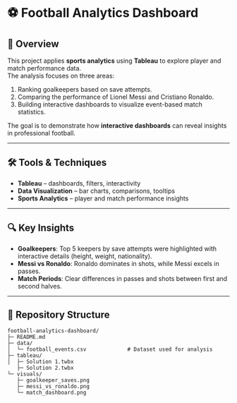 # ⚽ Football Analytics Dashboard

## 📌 Overview
This project applies **sports analytics** using **Tableau** to explore player and match performance data.  
The analysis focuses on three areas:  
1. Ranking goalkeepers based on save attempts.  
2. Comparing the performance of Lionel Messi and Cristiano Ronaldo.  
3. Building interactive dashboards to visualize event-based match statistics.  

The goal is to demonstrate how **interactive dashboards** can reveal insights in professional football.

---

## 🛠️ Tools & Techniques
- **Tableau** – dashboards, filters, interactivity  
- **Data Visualization** – bar charts, comparisons, tooltips  
- **Sports Analytics** – player and match performance insights  

---

## 🔍 Key Insights
- **Goalkeepers**: Top 5 keepers by save attempts were highlighted with interactive details (height, weight, nationality).  
- **Messi vs Ronaldo**: Ronaldo dominates in shots, while Messi excels in passes.  
- **Match Periods**: Clear differences in passes and shots between first and second halves.  

---

## 📂 Repository Structure
```text
football-analytics-dashboard/
├─ README.md
├─ data/
│  └─ football_events.csv             # Dataset used for analysis
├─ tableau/
│  ├─ Solution 1.twbx
   ├─ Solution 2.twbx
└─ visuals/
   ├─ goalkeeper_saves.png
   ├─ messi_vs_ronaldo.png
   └─ match_dashboard.png